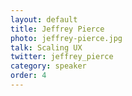 ```yaml
---
layout: default
title: Jeffrey Pierce
photo: jeffrey-pierce.jpg
talk: Scaling UX
twitter: jeffrey_pierce
category: speaker
order: 4
---
```

